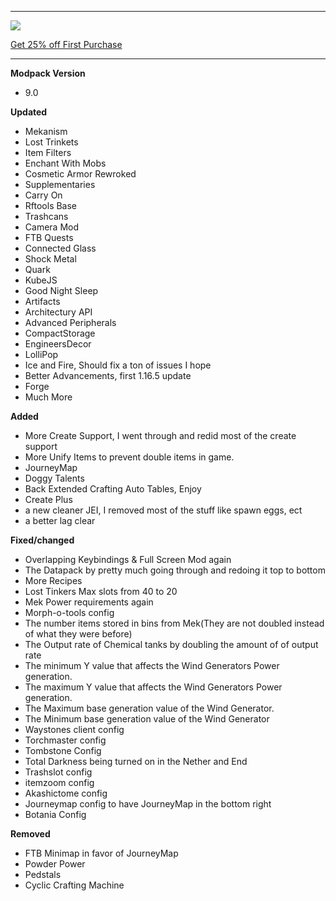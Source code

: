 ---------------------------------------------------------------------------------------------

![](https://www.bisecthosting.com/partners/custom-banners/22012cac-397d-406e-9f7e-c8fa8762c588.png "")

[Get 25% off First Purchase](https://bisecthosting.com/BedrockLegends "")


---------------------------------------------------------------------------------------------

**Modpack Version**

- 9.0


**Updated**

- Mekanism
- Lost Trinkets
- Item Filters
- Enchant With Mobs
- Cosmetic Armor Rewroked
- Supplementaries
- Carry On
- Rftools Base
- Trashcans
- Camera Mod
- FTB Quests
- Connected Glass
- Shock Metal
- Quark
- KubeJS
- Good Night Sleep
- Artifacts
- Architectury API
- Advanced Peripherals
- CompactStorage
- EngineersDecor
- LolliPop
- Ice and Fire, Should fix a ton of issues I hope
- Better Advancements, first 1.16.5 update
- Forge
- Much More


**Added**

- More Create Support, I went through and redid most of the create support
- More Unify Items to prevent double items in game.
- JourneyMap
- Doggy Talents
- Back Extended Crafting Auto Tables, Enjoy
- Create Plus
- a new cleaner JEI, I removed most of the stuff like spawn eggs, ect
- a better lag clear

**Fixed/changed**
- Overlapping Keybindings & Full Screen Mod again
- The Datapack by pretty much going through and redoing it top to bottom
- More Recipes
- Lost Tinkers Max slots from 40 to 20
- Mek Power requirements again
- Morph-o-tools config
- The number items stored in bins from Mek(They are not doubled instead of what they were before)
- The Output rate of Chemical tanks by doubling the amount of of output rate
- The minimum Y value that affects the Wind Generators Power generation.
- The maximum Y value that affects the Wind Generators Power generation.
- The Maximum base generation value of the Wind Generator.
- The Minimum base generation value of the Wind Generator
- Waystones client config
- Torchmaster config
- Tombstone Config
- Total Darkness being turned on in the Nether and End
- Trashslot config
- itemzoom config
- Akashictome config
- Journeymap config to have JourneyMap in the bottom right
- Botania Config

**Removed**

- FTB Minimap in favor of JourneyMap
- Powder Power
- Pedstals
- Cyclic Crafting Machine
